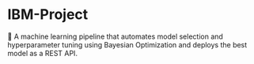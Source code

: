 # IBM-Project
🚀 A machine learning pipeline that automates model selection and hyperparameter tuning using Bayesian Optimization and deploys the best model as a REST API.
